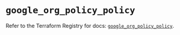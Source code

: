# `google_org_policy_policy`

Refer to the Terraform Registry for docs: [`google_org_policy_policy`](https://registry.terraform.io/providers/hashicorp/google/6.36.1/docs/resources/org_policy_policy).
